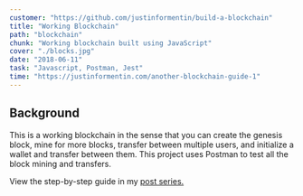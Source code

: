 ```yaml
---
customer: "https://github.com/justinformentin/build-a-blockchain"
title: "Working Blockchain"
path: "blockchain"
chunk: "Working blockchain built using JavaScript"
cover: "./blocks.jpg"
date: "2018-06-11"
task: "Javascript, Postman, Jest"
time: "https://justinformentin.com/another-blockchain-guide-1"
---
```

## Background
This is a working blockchain in the sense that you can create the genesis block, mine for more blocks, transfer between multiple users, and initialize a wallet and transfer between them. This project uses Postman to test all the block mining and transfers.

View the step-by-step guide in my [post series.](https://justinformentin.com/another-blockchain-guide-1)
